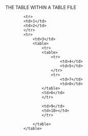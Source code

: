  THE TABLE WITHIN A TABLE FILE


<table>
		
  			<tr>
  			<td>1</td>
    		<td>2</td>
  			</tr>
  			<tr>
			    <td>3</td>
			    <table>
			    	<tr>
			    	<table>
			    		<tr>
			    			<td>4</td>
			    			<td>5</td>
			    		</tr>
			    		<tr>
			    			<td>7</td>
			    			<td>8</td>
			    	</table> 
			   		<td>6</td>
		    		</tr>
		    		
		    		<td>9</td>
		    		<td>10></td>
		    		</tr>
		    			
			    </table>
			</table>


    		
  			